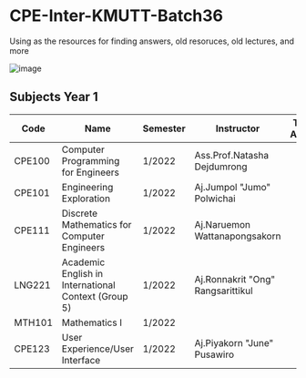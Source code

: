 # CPE-Inter-KMUTT-Batch36
Using as the resources for finding answers, old resoruces, old lectures, and more

![image](https://user-images.githubusercontent.com/51368129/183284281-770115fb-6b53-4460-bb0a-85401b8c1f68.png)

## Subjects Year 1
| Code   | Name                                              | Semester | Instructor                                                                                   | Teacher Assistant                                                                |
| ------ | ------------------------------------------------- | -------- | -------------------------------------------------------------------------------------------- | -------------------------------------------------------------------------------- |
| CPE100 | Computer Programming for Engineers                | 1/2022   | Ass.Prof.Natasha Dejdumrong                                                                  |
| CPE101 | Engineering Exploration                           | 1/2022   | Aj.Jumpol "Jumo" Polwichai                                                                   |
| CPE111 | Discrete Mathematics for Computer Engineers       | 1/2022   | Aj.Naruemon Wattanapongsakorn                                                                |
| LNG221 | Academic English in International Context (Group 5)| 1/2022  | Aj.Ronnakrit "Ong" Rangsarittikul                                                            |
| MTH101 | Mathematics I                                     | 1/2022   |                                                                                              |
| CPE123 | User Experience/User Interface                    | 1/2022   | Aj.Piyakorn "June" Pusawiro                                                                  |
